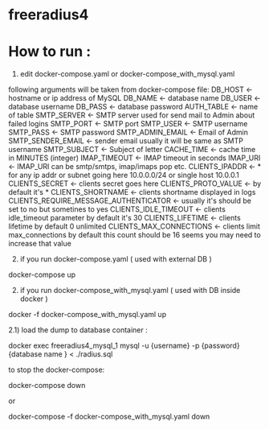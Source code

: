 # freeradius4

# How to run : 

1) edit docker-compose.yaml or docker-compose_with_mysql.yaml 

following arguments will be taken from docker-compose file:
   DB_HOST <- hostname or ip address of MySQL
   DB_NAME <- database name 
   DB_USER <- database username
   DB_PASS <- database password
   AUTH_TABLE <- name of table
   SMTP_SERVER <- SMTP server used for send mail to Admin about failed logins
   SMTP_PORT  <- SMTP port 
   SMTP_USER  <- SMTP username
   SMTP_PASS  <- SMTP password
   SMTP_ADMIN_EMAIL <- Email of Admin
   SMTP_SENDER_EMAIL <- sender email usually it will be same as SMTP username
   SMTP_SUBJECT  <- Subject of letter
   CACHE_TIME  <- cache time in MINUTES (integer) 
   IMAP_TIMEOUT <- IMAP timeout in seconds 
   IMAP_URI  <- IMAP_URI can be smtp/smtps, imap/imaps pop etc.
   CLIENTS_IPADDR <- * for any ip addr or subnet going here 10.0.0.0/24 or single host 10.0.0.1
   CLIENTS_SECRET <- clients secret goes here
   CLIENTS_PROTO_VALUE <- by default it's *
   CLIENTS_SHORTNAME <- clients shortname displayed in logs
   CLIENTS_REQUIRE_MESSAGE_AUTHENTICATOR <- usually it's should be set to no but sometines to yes
   CLIENTS_IDLE_TIMEOUT <- clients idle_timeout parameter by default it's 30
   CLIENTS_LIFETIME <- clients lifetime by default 0 unlimited
   CLIENTS_MAX_CONNECTIONS <- clients limit max_connections by default this count should be 16 seems you may need to increase that value

2) if you run docker-compose.yaml ( used with external DB )

docker-compose up

2) if you run docker-compose_with_mysql.yaml ( used with DB inside docker )

docker -f docker-compose_with_mysql.yaml up

2.1) load the dump to database container :

docker exec freeradius4_mysql_1 mysql -u {username} -p {password} {database name } < ./radius.sql


to stop the docker-compose:

docker-compose down

or 

docker-compose -f docker-compose_with_mysql.yaml down




